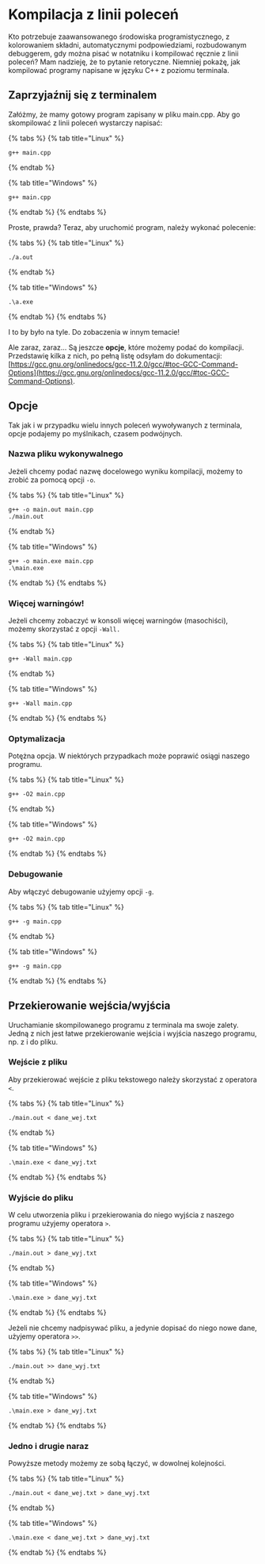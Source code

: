 # Kompilacja z linii poleceń

Kto potrzebuje zaawansowanego środowiska programistycznego, z kolorowaniem składni, automatycznymi podpowiedziami, rozbudowanym debuggerem, gdy można pisać w notatniku i kompilować ręcznie z linii poleceń? Mam nadzieję, że to pytanie retoryczne. Niemniej pokażę, jak kompilować programy napisane w języku C++ z poziomu terminala.

## Zaprzyjaźnij się z terminalem

Załóżmy, że mamy gotowy program zapisany w pliku main.cpp. Aby go skompilować z linii poleceń wystarczy napisać:

{% tabs %}
{% tab title="Linux" %}
```
g++ main.cpp
```
{% endtab %}

{% tab title="Windows" %}
```
g++ main.cpp
```
{% endtab %}
{% endtabs %}

Proste, prawda? Teraz, aby uruchomić program, należy wykonać polecenie:

{% tabs %}
{% tab title="Linux" %}
```
./a.out
```
{% endtab %}

{% tab title="Windows" %}
```
.\a.exe
```
{% endtab %}
{% endtabs %}

I to by było na tyle. Do zobaczenia w innym temacie!

Ale zaraz, zaraz... Są jeszcze **opcje**, które możemy podać do kompilacji. Przedstawię kilka z nich, po pełną listę odsyłam do dokumentacji: [https://gcc.gnu.org/onlinedocs/gcc-11.2.0/gcc/#toc-GCC-Command-Options](https://gcc.gnu.org/onlinedocs/gcc-11.2.0/gcc/#toc-GCC-Command-Options).

## Opcje

Tak jak i w przypadku wielu innych poleceń wywoływanych z terminala, opcje podajemy po myślnikach, czasem podwójnych.

### Nazwa pliku wykonywalnego

Jeżeli chcemy podać nazwę docelowego wyniku kompilacji, możemy to zrobić za pomocą opcji `-o`.

{% tabs %}
{% tab title="Linux" %}
```
g++ -o main.out main.cpp
./main.out
```
{% endtab %}

{% tab title="Windows" %}
```
g++ -o main.exe main.cpp
.\main.exe
```
{% endtab %}
{% endtabs %}

### Więcej warningów!

Jeżeli chcemy zobaczyć w konsoli więcej warningów (masochiści), możemy skorzystać z opcji `-Wall.`

{% tabs %}
{% tab title="Linux" %}
```
g++ -Wall main.cpp
```
{% endtab %}

{% tab title="Windows" %}
```
g++ -Wall main.cpp
```
{% endtab %}
{% endtabs %}

### Optymalizacja

Potężna opcja. W niektórych przypadkach może poprawić osiągi naszego programu.

{% tabs %}
{% tab title="Linux" %}
```
g++ -O2 main.cpp
```
{% endtab %}

{% tab title="Windows" %}
```
g++ -O2 main.cpp
```
{% endtab %}
{% endtabs %}

### Debugowanie

Aby włączyć debugowanie użyjemy opcji `-g`.

{% tabs %}
{% tab title="Linux" %}
```
g++ -g main.cpp
```
{% endtab %}

{% tab title="Windows" %}
```
g++ -g main.cpp
```
{% endtab %}
{% endtabs %}

## Przekierowanie wejścia/wyjścia

Uruchamianie skompilowanego programu z terminala ma swoje zalety. Jedną z nich jest łatwe przekierowanie wejścia i wyjścia naszego programu, np. z i do pliku.

### Wejście z pliku

Aby przekierować wejście z pliku tekstowego należy skorzystać z operatora `<`.

{% tabs %}
{% tab title="Linux" %}
```
./main.out < dane_wej.txt
```
{% endtab %}

{% tab title="Windows" %}
```
.\main.exe < dane_wyj.txt
```
{% endtab %}
{% endtabs %}

### Wyjście do pliku

W celu utworzenia pliku i przekierowania do niego wyjścia z naszego programu użyjemy operatora `>`.

{% tabs %}
{% tab title="Linux" %}
```
./main.out > dane_wyj.txt
```
{% endtab %}

{% tab title="Windows" %}
```
.\main.exe > dane_wyj.txt
```
{% endtab %}
{% endtabs %}

Jeżeli nie chcemy nadpisywać pliku, a jedynie dopisać do niego nowe dane, użyjemy operatora `>>`.

{% tabs %}
{% tab title="Linux" %}
```
./main.out >> dane_wyj.txt
```
{% endtab %}

{% tab title="Windows" %}
```
.\main.exe > dane_wyj.txt
```
{% endtab %}
{% endtabs %}

### Jedno i drugie naraz

Powyższe metody możemy ze sobą łączyć, w dowolnej kolejności.

{% tabs %}
{% tab title="Linux" %}
```
./main.out < dane_wej.txt > dane_wyj.txt
```
{% endtab %}

{% tab title="Windows" %}
```
.\main.exe < dane_wej.txt > dane_wyj.txt
```
{% endtab %}
{% endtabs %}
